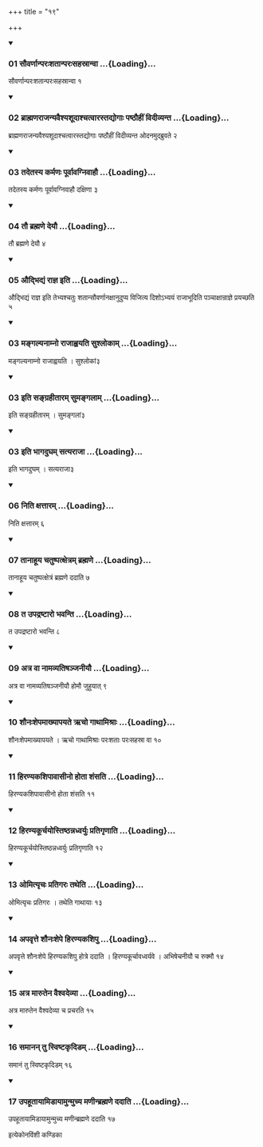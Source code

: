 +++
title = "१९"

+++

<div class="js_include" includetitle="true" newlevelforh1="3" unfilled="" url="/vedAH_yajuH/taittirIyam/sUtram/ApastambaH/shrautam/vishvAsa-prastutiH/18/19/01_sauvarNAnparaHshatAnparaHsahasrAnvA.md">
<details open><summary><h3>01 सौवर्णान्परःशतान्परःसहस्रान्वा ...{Loading}...</h3></summary>

सौवर्णान्परःशतान्परःसहस्रान्वा १
</details>
</div>


<div class="js_include" includetitle="true" newlevelforh1="3" unfilled="" url="/vedAH_yajuH/taittirIyam/sUtram/ApastambaH/shrautam/vishvAsa-prastutiH/18/19/02_brAhmaNarAjanyavaishyashUdAshchatvArastadyogAH_paShThauhIM_vidIvyanta.md">
<details open><summary><h3>02 ब्राह्मणराजन्यवैश्यशूदाश्चत्वारस्तद्योगाः पष्ठौहीं विदीव्यन्त ...{Loading}...</h3></summary>

ब्राह्मणराजन्यवैश्यशूदाश्चत्वारस्तद्योगाः पष्ठौहीं विदीव्यन्त ओदनमुद्ब्रुवते २
</details>
</div>


<div class="js_include" includetitle="true" newlevelforh1="3" unfilled="" url="/vedAH_yajuH/taittirIyam/sUtram/ApastambaH/shrautam/vishvAsa-prastutiH/18/19/03_tadetasya_karmaNaH_pUrvAvagnivAhau.md">
<details open><summary><h3>03 तदेतस्य कर्मणः पूर्वावग्निवाहौ ...{Loading}...</h3></summary>

तदेतस्य कर्मणः पूर्वावग्निवाहौ दक्षिणा ३
</details>
</div>


<div class="js_include" includetitle="true" newlevelforh1="3" unfilled="" url="/vedAH_yajuH/taittirIyam/sUtram/ApastambaH/shrautam/vishvAsa-prastutiH/18/19/04_tau_brahmaNe_deyau.md">
<details open><summary><h3>04 तौ ब्रह्मणे देयौ ...{Loading}...</h3></summary>

तौ ब्रह्मणे देयौ ४
</details>
</div>


<div class="js_include" includetitle="true" newlevelforh1="3" unfilled="" url="/vedAH_yajuH/taittirIyam/sUtram/ApastambaH/shrautam/vishvAsa-prastutiH/18/19/05_audbhidyaM_rAjna_iti.md">
<details open><summary><h3>05 औद्भिद्यं राज्ञ इति ...{Loading}...</h3></summary>

औद्भिद्यं राज्ञ इति तेभ्यश्चतुः शतान्सौवर्णानक्षानुदुप्य विजित्य दिशोऽभ्ययं राजाभूदिति पञ्चाक्षान्राज्ञे प्रयच्छति ५
</details>
</div>


<div class="js_include" includetitle="true" newlevelforh1="3" unfilled="" url="/vedAH_yajuH/taittirIyam/sUtram/ApastambaH/shrautam/vishvAsa-prastutiH/18/19/03_mangalyanAmno_rAjAhvayati_sushlokAm.md">
<details open><summary><h3>03 मङ्गल्यनाम्नो राजाह्वयति सुश्लोकाम् ...{Loading}...</h3></summary>

मङ्गल्यनाम्नो राजाह्वयति । सुश्लोकां३
</details>
</div>


<div class="js_include" includetitle="true" newlevelforh1="3" unfilled="" url="/vedAH_yajuH/taittirIyam/sUtram/ApastambaH/shrautam/vishvAsa-prastutiH/18/19/03_iti_sangrahItAram_sumangalAm.md">
<details open><summary><h3>03 इति सङ्ग्रहीतारम् सुमङ्गलाम् ...{Loading}...</h3></summary>

इति सङ्ग्रहीतारम् । सुमङ्गलां३
</details>
</div>


<div class="js_include" includetitle="true" newlevelforh1="3" unfilled="" url="/vedAH_yajuH/taittirIyam/sUtram/ApastambaH/shrautam/vishvAsa-prastutiH/18/19/03_iti_bhAgadugham_satyarAjA.md">
<details open><summary><h3>03 इति भागदुघम् सत्यराजा ...{Loading}...</h3></summary>

इति भागदुघम् । सत्यराजा३
</details>
</div>


<div class="js_include" includetitle="true" newlevelforh1="3" unfilled="" url="/vedAH_yajuH/taittirIyam/sUtram/ApastambaH/shrautam/vishvAsa-prastutiH/18/19/06_niti_xattAram.md">
<details open><summary><h3>06 निति क्षत्तारम् ...{Loading}...</h3></summary>

निति क्षत्तारम् ६
</details>
</div>


<div class="js_include" includetitle="true" newlevelforh1="3" unfilled="" url="/vedAH_yajuH/taittirIyam/sUtram/ApastambaH/shrautam/vishvAsa-prastutiH/18/19/07_tAnAhUya_chatuShpatxetram_brahmaNe.md">
<details open><summary><h3>07 तानाहूय चतुष्पत्क्षेत्रम् ब्रह्मणे ...{Loading}...</h3></summary>

तानाहूय चतुष्पत्क्षेत्रं ब्रह्मणे ददाति ७
</details>
</div>


<div class="js_include" includetitle="true" newlevelforh1="3" unfilled="" url="/vedAH_yajuH/taittirIyam/sUtram/ApastambaH/shrautam/vishvAsa-prastutiH/18/19/08_ta_upadraShTAro_bhavanti.md">
<details open><summary><h3>08 त उपद्रष्टारो भवन्ति ...{Loading}...</h3></summary>

त उपद्रष्टारो भवन्ति ८
</details>
</div>


<div class="js_include" includetitle="true" newlevelforh1="3" unfilled="" url="/vedAH_yajuH/taittirIyam/sUtram/ApastambaH/shrautam/vishvAsa-prastutiH/18/19/09_atra_vA_nAmavyatiShanjanIyau.md">
<details open><summary><h3>09 अत्र वा नामव्यतिषञ्जनीयौ ...{Loading}...</h3></summary>

अत्र वा नामव्यतिषञ्जनीयौ होमौ जुहुयात् ९
</details>
</div>


<div class="js_include" includetitle="true" newlevelforh1="3" unfilled="" url="/vedAH_yajuH/taittirIyam/sUtram/ApastambaH/shrautam/vishvAsa-prastutiH/18/19/10_shaunaHshepamAkhyApayate_Rcho_gAthAmishrAH.md">
<details open><summary><h3>10 शौनःशेपमाख्यापयते ऋचो गाथामिश्राः ...{Loading}...</h3></summary>

शौनःशेपमाख्यापयते । ऋचो गाथामिश्राः परःशताः परःसहस्रा वा १०
</details>
</div>


<div class="js_include" includetitle="true" newlevelforh1="3" unfilled="" url="/vedAH_yajuH/taittirIyam/sUtram/ApastambaH/shrautam/vishvAsa-prastutiH/18/19/11_hiraNyakashipAvAsIno_hotA_shaMsati.md">
<details open><summary><h3>11 हिरण्यकशिपावासीनो होता शंसति ...{Loading}...</h3></summary>

हिरण्यकशिपावासीनो होता शंसति ११
</details>
</div>


<div class="js_include" includetitle="true" newlevelforh1="3" unfilled="" url="/vedAH_yajuH/taittirIyam/sUtram/ApastambaH/shrautam/vishvAsa-prastutiH/18/19/12_hiraNyakUrchayostiShThannadhvaryuH_pratigRNAti.md">
<details open><summary><h3>12 हिरण्यकूर्चयोस्तिष्ठन्नध्वर्युः प्रतिगृणाति ...{Loading}...</h3></summary>

हिरण्यकूर्चयोस्तिष्ठन्नध्वर्युः प्रतिगृणाति १२
</details>
</div>


<div class="js_include" includetitle="true" newlevelforh1="3" unfilled="" url="/vedAH_yajuH/taittirIyam/sUtram/ApastambaH/shrautam/vishvAsa-prastutiH/18/19/13_omityRchaH_pratigaraH_tatheti.md">
<details open><summary><h3>13 ओमित्यृचः प्रतिगरः तथेति ...{Loading}...</h3></summary>

ओमित्यृचः प्रतिगरः । तथेति गाथायाः १३
</details>
</div>


<div class="js_include" includetitle="true" newlevelforh1="3" unfilled="" url="/vedAH_yajuH/taittirIyam/sUtram/ApastambaH/shrautam/vishvAsa-prastutiH/18/19/14_apavRtte_shaunaHshepe_hiraNyakashipu.md">
<details open><summary><h3>14 अपवृत्ते शौनःशेपे हिरण्यकशिपु ...{Loading}...</h3></summary>

अपवृत्ते शौनःशेपे हिरण्यकशिपु होत्रे ददाति । हिरण्यकूर्चावध्वर्यवे । अभिषेचनीयौ च रुक्मौ १४
</details>
</div>


<div class="js_include" includetitle="true" newlevelforh1="3" unfilled="" url="/vedAH_yajuH/taittirIyam/sUtram/ApastambaH/shrautam/vishvAsa-prastutiH/18/19/15_atra_mArutena_vaishvadevyA.md">
<details open><summary><h3>15 अत्र मारुतेन वैश्वदेव्या ...{Loading}...</h3></summary>

अत्र मारुतेन वैश्वदेव्या च प्रचरति १५
</details>
</div>


<div class="js_include" includetitle="true" newlevelforh1="3" unfilled="" url="/vedAH_yajuH/taittirIyam/sUtram/ApastambaH/shrautam/vishvAsa-prastutiH/18/19/16_samAnan_tu_sviShTakRdiDam.md">
<details open><summary><h3>16 समानन् तु स्विष्टकृदिडम् ...{Loading}...</h3></summary>

समानं तु स्विष्टकृदिडम् १६
</details>
</div>


<div class="js_include" includetitle="true" newlevelforh1="3" unfilled="" url="/vedAH_yajuH/taittirIyam/sUtram/ApastambaH/shrautam/vishvAsa-prastutiH/18/19/17_upahUtAyAmiDAyAmunmuchya_maNInbrahmaNe_dadAti.md">
<details open><summary><h3>17 उपहूतायामिडायामुन्मुच्य मणीन्ब्रह्मणे ददाति ...{Loading}...</h3></summary>

उपहूतायामिडायामुन्मुच्य मणीन्ब्रह्मणे ददाति १७
</details>
</div>



  
इत्येकोनविंशी कण्डिका 
